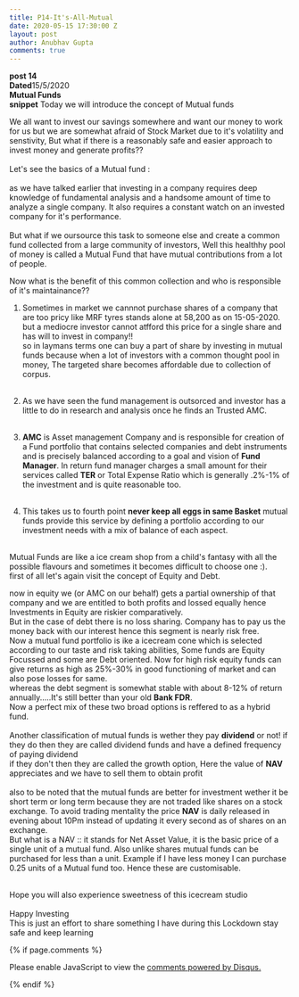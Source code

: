 ```yaml
---
title: P14-It's-All-Mutual
date: 2020-05-15 17:30:00 Z
layout: post
author: Anubhav Gupta
comments: true
---
```


<style>
    header{
      
      
     background-color: rgba(249, 241 ,241 , 0.7);
         font-weight: bolder;
         font-size: larger;
         font-family: fantasy;
        }
    
      div{
        background-image: url("https://i.postimg.cc/y6fw6m3Y/yoann-siloine-dyax-Q-ao-GWY-unsplash.jpg");
      }
      </style>

**post 14** <br/>
**Dated**15/5/2020<br/>
**Mutual Funds** <br/>
**snippet** Today we will introduce the concept of Mutual funds<br/>

We all want to invest our savings somewhere and want our money to work for us but we are somewhat afraid of Stock Market due to it's volatility and senstivity, But what if there is a reasonably safe and easier approach to invest money and generate profits??<br/> <br/>
Let's see the basics of a Mutual fund : <br/><br/>
as we have talked earlier that investing in a company requires deep knowledge of fundamental analysis and a handsome amount of time to analyze a single company. It also requires a constant watch on an invested company for it's performance. <br/><br/>
But what if we oursource this task to someone else and create a common fund collected from a large community of investors, Well this healthhy pool of money is called a Mutual Fund that have mutual contributions from a lot of people.<br/>

Now what is the benefit of this common collection and who is responsible of it's maintainance??<br/>
1. Sometimes in market we cannnot purchase shares of a company that are too pricy like MRF tyres stands alone at 58,200 as on 15-05-2020. but a mediocre investor cannot atfford this price for a single share and has will to invest in company!!<br/>
so in laymans terms one can buy a part of share by investing in mutual funds because when a lot of investors with a common thought pool in money, The targeted share becomes affordable due to collection of corpus.<br/><br/>

2. As we have seen the fund management is outsorced and investor has a little to do in research and analysis once he finds an Trusted AMC.<br/><br/>

3. **AMC** is Asset management Company and is responsible for creation of a Fund portfolio that contains selected companies and debt instruments and is precisely balanced according to a goal and vision of **Fund Manager**. In return fund manager charges a small amount for their services called **TER** or Total Expense Ratio which is generally .2%-1% of the investment and is quite reasonable too.<br/><br/>

4. This takes us to fourth point **never keep all eggs in same Basket** mutual funds provide this service by defining a portfolio according to our investment needs with a mix of balance of each aspect.<br/><br/>

Mutual Funds are like a ice cream shop from a child's fantasy with all the possible flavours and sometimes it becomes difficult to choose one :).<br/>
first of all let's again visit the concept of Equity and Debt.<br/>

now in equity we (or AMC on our behalf) gets a partial ownership of that company and we are entitled to both profits and lossed equally hence Investments in Equity are riskier comparatively.<br/>
But in the case of debt there is no loss sharing. Company has to pay us the money back with our interest hence this segment is nearly risk free.<br/>
Now a mutual fund portfolio is ike a icecream cone which is selected according to our taste and risk taking abilities, Some funds are Equity Focussed and some are Debt oriented. Now for high risk equity funds can give returns as high as 25%-30% in good functioning of market and can also pose losses for same.<br/> 
whereas the debt segment is somewhat stable with about 8-12% of return annually.....It's still better than your old **Bank FDR**.<br/>
Now a perfect mix of these two broad options is reffered to as a hybrid fund.<br/><br/>
Another classification of mutual funds is wether they pay **dividend** or not!
if they do then they are called dividend funds and have a defined frequency of paying dividend<br/>
if they don't then they are called the growth option, Here the value of **NAV** appreciates and we have to sell them to obtain profit<br/><br/>
also to be noted that the mutual funds are better for investment wether it be short term or long term because they are not traded like shares on a stock exchange. To avoid trading mentality the price **NAV** is daily released in evening about 10Pm instead of updating it every second as of shares on an exchange.<br/>
But what is a NAV :: it stands for Net Asset Value, it is the basic price of a single unit of a mutual fund. Also unlike shares mutual funds can be purchased for less than a unit. Example if I have less money I can purchase 0.25 units of a Mutual fund too. Hence these are customisable. <br/><br/>

Hope you will also experience sweetness of this icecream studio<br/><br/>
Happy Investing <br/>
This is just an effort to share something I have during this Lockdown stay safe and keep learning

{% if page.comments %}

<div id="disqus_thread"></div>
<script>
(function() { // DON'T EDIT BELOW THIS LINE
var d = document, s = d.createElement('script');
s.src = 'https://https-gupta-anubhav12-github-io-fortheloveofnifty.disqus.com/embed.js';
s.setAttribute('data-timestamp', +new Date());
(d.head || d.body).appendChild(s);
})();
</script>
<noscript>Please enable JavaScript to view the <a href="https://disqus.com/?ref_noscript">comments powered by Disqus.</a></noscript>

{% endif %}